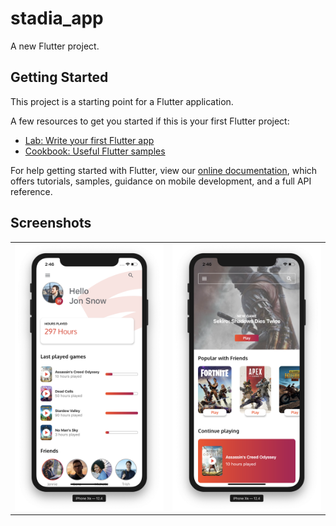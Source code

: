 # stadia_app

A new Flutter project.

## Getting Started

This project is a starting point for a Flutter application.

A few resources to get you started if this is your first Flutter project:

- [Lab: Write your first Flutter app](https://flutter.dev/docs/get-started/codelab)
- [Cookbook: Useful Flutter samples](https://flutter.dev/docs/cookbook)

For help getting started with Flutter, view our
[online documentation](https://flutter.dev/docs), which offers tutorials,
samples, guidance on mobile development, and a full API reference.

## Screenshots
<table style={border:"none"}><tr><td><img src="https://github.com/dgundogan/video-app/blob/master/screenshots/landing_page.png" alt="Landing Page" width="400"/></td><td><img src="https://github.com/dgundogan/video-app/blob/master/screenshots/secondary_home_page.png" alt="Secondary Home Page" width="400"/></td></tr></table>
